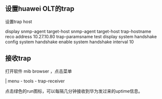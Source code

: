 ## 设置huawei OLT的trap

设置trap host

display snmp-agent target-host
snmp-agent target-host trap-hostname reco address 10.27.10.80 trap-paramsname test
display system handshake
config
system handshake enable
system handshake interval 10


##  接收trap

打开软件 mib browser ，点击菜单
 
 | menu - tools - trap-receiver 
 
点击绿色的run图标，可以每隔几分钟接收到华为发过来的uptime信息。
